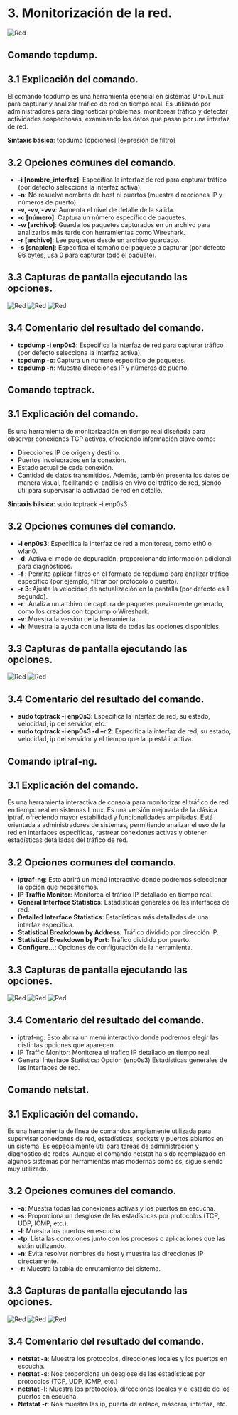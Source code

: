 # 3. Monitorización de la red.
![Red](imagenes/monitoreo.png)
## Comando tcpdump.
## 3.1	Explicación del comando.
El comando tcpdump es una herramienta esencial en sistemas Unix/Linux para capturar y analizar tráfico de red en tiempo real. Es utilizado por administradores para diagnosticar problemas, monitorear tráfico y detectar actividades sospechosas, examinando los datos que pasan por una interfaz de red.

**Sintaxis básica**:
tcpdump [opciones] [expresión de filtro]
## 3.2	Opciones comunes del comando.
-	**-i [nombre_interfaz]**: Especifica la interfaz de red para capturar tráfico (por defecto selecciona la interfaz activa). 
-	**-n**: No resuelve nombres de host ni puertos (muestra direcciones IP y números de puerto).
-	**-v, -vv, -vvv**: Aumenta el nivel de detalle de la salida.
-	**-c [número]**: Captura un número específico de paquetes.
-	**-w [archivo]**: Guarda los paquetes capturados en un archivo para analizarlos más tarde con herramientas como Wireshark.
-	**-r [archivo]**: Lee paquetes desde un archivo guardado.
-	**-s [snaplen]**: Especifica el tamaño del paquete a capturar (por defecto 96 bytes, usa 0 para capturar todo el paquete).
## 3.3	Capturas de pantalla ejecutando las opciones.
![Red](imagenes/1_tcpdump.PNG)
![Red](imagenes/2_tcpdump.PNG)
![Red](imagenes/3_tcpdump.PNG)

## 3.4	Comentario del resultado del comando.
-	**tcpdump -i enp0s3**: Especifica la interfaz de red para capturar tráfico (por defecto selecciona la interfaz activa).
-	**tcpdump -c**: Captura un número específico de paquetes.
-	**tcpdump -n**: Muestra direcciones IP y números de puerto.
  
## Comando tcptrack.
## 3.1	Explicación del comando.
Es una herramienta de monitorización en tiempo real diseñada para observar conexiones TCP activas, ofreciendo información clave como:
-	Direcciones IP de origen y destino.
-	Puertos involucrados en la conexión.
-	Estado actual de cada conexión.
-	Cantidad de datos transmitidos.
Además, también presenta los datos de manera visual, facilitando el análisis en vivo del tráfico de red, siendo útil para supervisar la actividad de red en detalle.

**Sintaxis básica**: sudo tcptrack -i enp0s3
## 3.2	Opciones comunes del comando.
-	**-i enp0s3**: Especifica la interfaz de red a monitorear, como eth0 o wlan0.
-	**-d**: Activa el modo de depuración, proporcionando información adicional para diagnósticos.
-	**-f <filtro>**: Permite aplicar filtros en el formato de tcpdump para analizar tráfico específico (por ejemplo, filtrar por protocolo 
  o puerto).
-	**-r 3**: Ajusta la velocidad de actualización en la pantalla (por defecto es 1 segundo).
-	**-r <archivo>**: Analiza un archivo de captura de paquetes previamente generado, como los creados con tcpdump o Wireshark.
-	**-v**: Muestra la versión de la herramienta.
-	**-h**: Muestra la ayuda con una lista de todas las opciones disponibles.
## 3.3	Capturas de pantalla ejecutando las opciones.
![Red](imagenes/1_tcptrack.PNG)
![Red](imagenes/2_tcptrack.PNG)

## 3.4	Comentario del resultado del comando.
-	**sudo tcptrack -i enp0s3**: Especifica la interfaz de red, su estado, velocidad, ip del servidor, etc.
-	**sudo tcptrack -i enp0s3 -d –r 2**: Especifica la interfaz de red, su estado, velocidad, ip del servidor y el tiempo que la ip está 
  inactiva.
 	
## Comando iptraf-ng.
## 3.1	Explicación del comando.
Es una herramienta interactiva de consola para monitorizar el tráfico de red en tiempo real en sistemas Linux. Es una versión mejorada de la clásica iptraf, ofreciendo mayor estabilidad y funcionalidades ampliadas. Está orientada a administradores de sistemas, permitiendo analizar el uso de la red en interfaces específicas, rastrear conexiones activas y obtener estadísticas detalladas del tráfico de red.
## 3.2	 Opciones comunes del comando.
-	__iptraf-ng__: Esto abrirá un menú interactivo donde podremos seleccionar la opción que necesitemos.
-	__IP Traffic Monitor__: Monitorea el tráfico IP detallado en tiempo real.
-	__General Interface Statistics__: Estadísticas generales de las interfaces de red.
-	__Detailed Interface Statistics__: Estadísticas más detalladas de una interfaz específica.
-	__Statistical Breakdown by Address__: Tráfico dividido por dirección IP.
-	__Statistical Breakdown by Port__: Tráfico dividido por puerto.
-	__Configure...__: Opciones de configuración de la herramienta.
## 3.3	 Capturas de pantalla ejecutando las opciones.
![Red](imagenes/1_iptraf-ng.PNG)
![Red](imagenes/2_iptraf-ng.PNG)
![Red](imagenes/3_iptraf-ng.PNG)

## 3.4	 Comentario del resultado del comando.
-	iptraf-ng: Esto abrirá un menú interactivo donde podremos elegir las distintas opciones que aparecen.
-	IP Traffic Monitor: Monitorea el tráfico IP detallado en tiempo real.
-	General Interface Statistics: Opción (enp0s3) Estadísticas generales de las interfaces de red.
  
## Comando netstat.
## 3.1   Explicación del comando.
Es una herramienta de línea de comandos ampliamente utilizada para supervisar conexiones de red, estadísticas, sockets y puertos abiertos en un sistema. Es especialmente útil para tareas de administración y diagnóstico de redes. Aunque el comando netstat ha sido reemplazado en algunos sistemas por herramientas más modernas como ss, sigue siendo muy utilizado.
## 3.2	 Opciones comunes del comando.
-	**-a**: Muestra todas las conexiones activas y los puertos en escucha.
-	**-s**: Proporciona un desglose de las estadísticas por protocolos (TCP, UDP, ICMP, etc.).
-	**-l**: Muestra los puertos en escucha.
-	**-tp**: Lista las conexiones junto con los procesos o aplicaciones que las están utilizando.
-	**-n**: Evita resolver nombres de host y muestra las direcciones IP directamente.
-	**-r**: Muestra la tabla de enrutamiento del sistema.
## 3.3	 Capturas de pantalla ejecutando las opciones.
![Red](imagenes/1_netstat.PNG)
![Red](imagenes/2_netstat.PNG)
![Red](imagenes/3_netstat.PNG)

## 3.4	 Comentario del resultado del comando.
-	**netstat -a**: Muestra los protocolos, direcciones locales y los puertos en escucha.
-	**netstat -s**: Nos proporciona un desglose de las estadísticas por protocolos (TCP, UDP, ICMP, etc.)
-	**netstat -l**: Muestra los protocolos, direcciones locales y el estado de los puertos en escucha.
-	**Netstat -r**: Nos muestra las ip, puerta de enlace, máscara, interfaz, etc.
